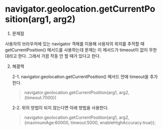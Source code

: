 # navigator.geolocation.getCurrentPosition(arg1, arg2)
1. 문제점

 사용자의 브라우저에 있는 navigator 객체를 이용해 사용자의 위치를 추적할 때 getCurrentPosition() 메서드를 사용하는데
 문제는 이 메서드가 timeout이 없이 무한대라고 한다. 그래서 가끔 작동 안 할 때가 있다고 한다.

2. 해결책
 
   2-1. navigator.geolocation.getCurrentPosition() 메서드 안에 timeout을 추가한다.
    > navigator.geolocation.getCurrentPosition(arg1, arg2, {timeout:7000})

   2-2. 위의 방법이 되지 않는다면 아래 방법을 사용한다.
    > navigator.geolocation.getCurrentPosition(arg1, arg2, {maximumAge:60000, timeout:5000, enableHighAccuracy:true});
